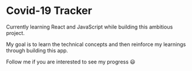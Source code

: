 # Covid-19 Tracker

Currently learning React and JavaScript while building this ambitious project. 

My goal is to learn the technical concepts and then reinforce my learnings through building this app.

Follow me if you are interested to see my progress 😃
